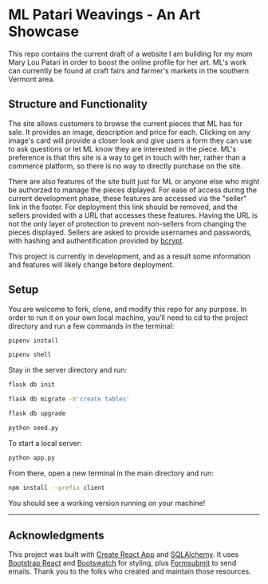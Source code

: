 # ML Patari Weavings - An Art Showcase

This repo contains the current draft of a website I am building for my mom Mary Lou Patari in order to boost the online profile for her art.  ML's work can currently be found at craft fairs and farmer's markets in the southern Vermont area.

## Structure and Functionality

The site allows customers to browse the current pieces that ML has for sale. It provides an image, description and price for each.  Clicking on any image's card will provide a closer look and give users a form they can use to ask questions or let ML know they are interested in the piece.  ML's preference is that this site is a way to get in touch with her, rather than a commerce platform, so there is no way to directly purchase on the site.

There are also features of the site built just for ML or anyone else who might be authorzed to manage the pieces diplayed.  For ease of access during the current development phase, these features are accessed via the "seller" link in the footer.  For deployment this link should be removed, and the sellers provided with a URL that accesses these features.  Having the URL is not the only layer of protection to prevent non-sellers from changing the pieces displayed.  Sellers are asked to provide usernames and passwords, with hashing and authentification provided by [bcrypt](https://www.npmjs.com/package/bcrypt).  

This project is currently in development, and as a result some information and features will likely change before deployment.

## Setup


You are welcome to fork, clone, and modify this repo for any purpose.  In order to run it on your own local machine, you'll need to cd to the project directory and run a few commands in the terminal:
```bash
pipenv install
```
```bash
pipenv shell
```

Stay in the server directory and run:

```bash
flask db init
```
```bash
flask db migrate -m'create tables'
```
```bash
flask db upgrade
```
```bash
python seed.py
```

To start a local server:
```bash
python app.py
```
From there, open a new terminal in the main directory and run:
```bash
npm install --prefix client
```
You should see a working version running on your machine!

---

## Acknowledgments

This project was built with [Create React App](https://github.com/facebook/create-react-app) and [SQLAlchemy](https://www.sqlalchemy.org/). It uses [Bootstrap React](https://react-bootstrap.netlify.app/) and [Bootswatch](https://bootswatch.com/) for styling, plus [Formsubmit](https://formsubmit.co/) to send emails.  Thank you to the folks who created and maintain those resources.

